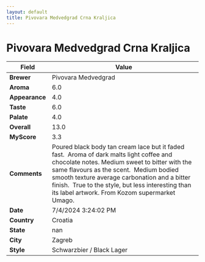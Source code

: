 ```yaml
---
layout: default
title: Pivovara Medvedgrad Crna Kraljica
---
```


# Pivovara Medvedgrad Crna Kraljica

| Field         | Value                                                                                                   |
|---------------|---------------------------------------------------------------------------------------------------------|
| **Brewer**    | Pivovara Medvedgrad                                                                                        |
| **Aroma**     | 6.0                                                                                         |
| **Appearance**| 4.0                                                                                    |
| **Taste**     | 6.0                                                                                         |
| **Palate**    | 4.0                                                                                        |
| **Overall**   | 13.0                                                                                       |
| **MyScore**   | 3.3                                                                                       |
| **Comments**  | Poured black body tan cream lace but it faded fast.  Aroma of dark malts light coffee and chocolate notes. Medium sweet to bitter with the same flavours as the scent.  Medium bodied smooth texture average carbonation and a bitter finish.  True to the style, but less interesting than its label artwork. From Kozom supermarket Umago.                                                                                        |
| **Date**      | 7/4/2024 3:24:02 PM                                                                                          |
| **Country**   | Croatia                                                                                       |
| **State**     | nan                                                                                         |
| **City**      | Zagreb                                                                                          |
| **Style**     | Schwarzbier / Black Lager                                                                                         |
